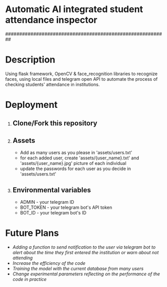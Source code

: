 # Automatic AI integrated student attendance inspector
##########################################################

# Description
Using flask framework, OpenCV & face_recognition libraries to recognize faces, using local files and telegram open API to automate the process of checking students' attendance in institutions.

# Deployment
1. ## Clone/Fork this repository
2. ## Assets
   - Add as many users as you please in 'assets/users.txt'
   - for each added user, create 'assets/{user_name}.txt' and 'assets/{user_name}.jpg' picture of each individual
   - update the passwords for each user as you decide in 'assets/users.txt'
3. ## Environmental variables
   - ADMIN - your telegram ID
   - BOT_TOKEN - your telegram bot's API token
   - BOT_ID - your telegram bot's ID

# Future Plans
- *Adding a function to send notification to the user via telegram bot to alert about the time they first entered the institution or warn about not attending*
- *Increase the efficiency of the code*
- *Training the model with the current database from many users*
- *Change experimental parameters reflecting on the performance of the code in practice*
